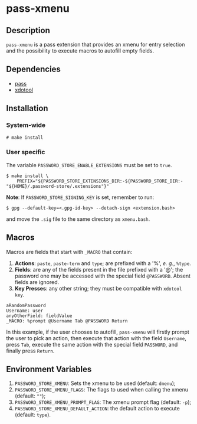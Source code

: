 # pass-xmenu

## Description
`pass-xmenu` is a pass extension that provides an xmenu for entry selection and
the possibility to execute macros to autofill empty fields.

## Dependencies
* [pass](https://www.passwordstore.org/)
* [xdotool](https://github.com/jordansissel/xdotool)

## Installation
### System-wide

```
# make install
```

### User specific
The variable `PASSWORD_STORE_ENABLE_EXTENSIONS` must be set to `true`.

```
$ make install \
	PREFIX="${PASSWORD_STORE_EXTENSIONS_DIR:-${PASSWORD_STORE_DIR:-"${HOME}/.password-store/.extensions"}"
```

**Note**: If `PASSWORD_STORE_SIGNING_KEY` is set, remember to run:

```
$ gpg --default-key=<.gpg-id-key> --detach-sign <extension.bash>
```
and move the `.sig` file to the same directory as `xmenu.bash`.

## Macros
Macros are fields that start with `_MACRO` that contain:

1. **Actions**: `paste`, `paste-term` and `type`; are prefixed with a '%', *e. g.*, `%type`.
2. **Fields**: are any of the fields present in the file prefixed with a '@'; the
  password one may be accessed with the special field `@PASSWORD`. Absent fields
  are ignored.
3. **Key Presses**: any other string; they must be compatible with `xdotool
   key`.

```
aRandomPassword
Username: user
anyOtherField: fieldValue
_MACRO: %prompt @Username Tab @PASSWORD Return
```

In this example, if the user chooses to autofill, `pass-xmenu` will firstly
prompt the user to pick an action, then execute that action with the field
`Username`, press `Tab`, execute the same action with the special field
`PASSWORD`, and finally press `Return`.

## Environment Variables
1. `PASSWORD_STORE_XMENU`: Sets the xmenu to be used (default: `dmenu`);
2. `PASSWORD_STORE_XMENU_FLAGS`: The flags to used when calling the xmenu
   (default: `""`);
3. `PASSWORD_STORE_XMENU_PROMPT_FLAG`: The xmenu prompt flag (default: `-p`);
4. `PASSWORD_STORE_XMENU_DEFAULT_ACTION`: the default action to execute
   (default: `type`).
